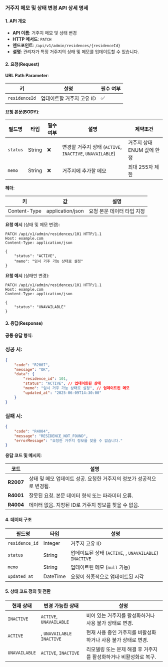 ### 거주지 메모 및 상태 변경 API 상세 명세
#### **1. API 개요**
- **API 이름**: 거주지 메모 및 상태 변경
- **HTTP 메서드**: `PATCH`
- **엔드포인트**: `/api/v1/admin/residences/{residenceId}`
- **설명**: 관리자가 특정 거주지의 상태 및 메모를 업데이트할 수 있습니다.

#### **2. 요청(Request)**
**URL Path Parameter**:

| **키** | **설명** | **필수 여부** |
| --- | --- | --- |
| `residenceId` | 업데이트할 거주지 고유 ID | ✅ |
**요청 본문(BODY)**:

| **필드명** | **타입** | **필수 여부** | **설명** | **제약조건** |
| --- | --- | --- | --- | --- |
| `status` | String | ❌ | 변경할 거주지 상태 (`ACTIVE`, `INACTIVE`, `UNAVAILABLE`)  | 거주지 상태 ENUM 값에 한정 |
| `memo` | String | ❌ | 거주지에 추가할 메모 | 최대 255자 제한 |
**헤더**:

| **키** | **값** | **설명** |
| --- | --- | --- |
| Content-Type | application/json | 요청 본문 데이터 타입 지정 |
**요청 예시** (상태 및 메모 변경):
``` http
PATCH /api/v1/admin/residences/101 HTTP/1.1
Host: example.com
Content-Type: application/json

{
    "status": "ACTIVE",
    "memo": "임시 거주 가능 상태로 설정"
}
```
**요청 예시** (상태만 변경):
``` http
PATCH /api/v1/admin/residences/101 HTTP/1.1
Host: example.com
Content-Type: application/json

{
    "status": "UNAVAILABLE"
}
```
#### **3. 응답(Response)**
**공통 응답 형식**:
### 성공 시:
``` json
{
    "code": "R2007",
    "message": "OK",
    "data": {
        "residence_id": 101,
        "status": "ACTIVE", // 업데이트된 상태
        "memo": "임시 거주 가능 상태로 설정", // 업데이트된 메모
        "updated_at": "2025-06-09T14:30:00"
    }
}
```
### 실패 시:
``` json
{
    "code": "R4004",
    "message": "RESIDENCE_NOT_FOUND",
    "errorMessage": "요청한 거주지 정보를 찾을 수 없습니다."
}
```
**응답 코드 및 메시지**:

| **코드** | **설명** |
| --- | --- |
| **R2007** | 상태 및 메모 업데이트 성공. 요청한 거주지의 정보가 성공적으로 변경됨. |
| **R4001** | 잘못된 요청. 본문 데이터 형식 또는 파라미터 오류. |
| **R4004** | 데이터 없음. 지정된 ID로 거주지 정보를 찾을 수 없음. |
#### **4. 데이터 구조**

| **필드명** | **타입** | **설명** |
| --- | --- | --- |
| `residence_id` | Integer | 거주지 고유 ID |
| `status` | String | 업데이트된 상태 (`ACTIVE`, , `UNAVAILABLE`) `INACTIVE` |
| `memo` | String | 업데이트된 메모 (`null` 가능) |
| `updated_at` | DateTime | 요청이 최종적으로 업데이트된 시각 |
#### **5. 상태 코드 정의 및 전환**

| **현재 상태** | **변경 가능한 상태** | **설명** |
| --- | --- | --- |
| `INACTIVE` | `ACTIVE`, `UNAVAILABLE` | 비어 있는 거주지를 활성화하거나 사용 불가 상태로 변경. |
| `ACTIVE` | , `UNAVAILABLE` `INACTIVE` | 현재 사용 중인 거주지를 비활성화하거나 사용 불가 상태로 변경. |
| `UNAVAILABLE` | `ACTIVE`, `INACTIVE` | 리모델링 또는 문제 해결 후 거주지를 활성화하거나 비활성화로 복구. |
